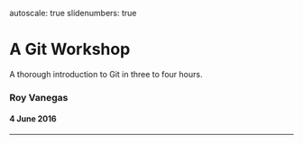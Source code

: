 autoscale: true
slidenumbers: true

# A Git Workshop

A thorough introduction to Git in three to four hours.

### Roy Vanegas
#### 4 June 2016

---
